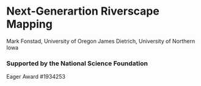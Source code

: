 # Next-Generartion Riverscape Mapping
Mark Fonstad, University of Oregon
James Dietrich, University of Northern Iowa

### Supported by the National Science Foundation
Eager Award #1934253
